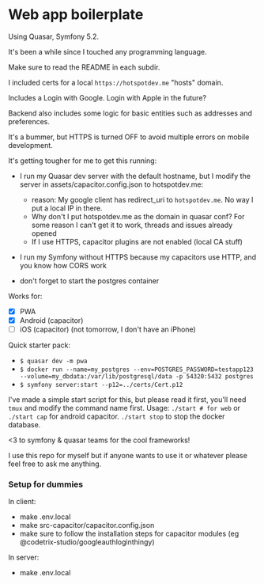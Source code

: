 Web app boilerplate
===

Using Quasar, Symfony 5.2.

It's been a while since I touched any programming language.

Make sure to read the README in each subdir.

I included certs for a local `https://hotspotdev.me` "hosts" domain.

Includes a Login with Google. Login with Apple in the future?

Backend also includes some logic for basic entities such as addresses and preferences.

It's a bummer, but HTTPS is turned OFF to avoid multiple errors on mobile development.

It's getting tougher for me to get this running:
* I run my Quasar dev server with the default hostname, but I modify the server in assets/capacitor.config.json to hotspotdev.me:
    * reason: My google client has redirect_uri to `hotspotdev.me`. No way I put a local IP in there.
    * Why don't I put hotspotdev.me as the domain in quasar conf? For some reason I can't get it to work, threads and issues already opened
    * If I use HTTPS, capacitor plugins are not enabled (local CA stuff)

* I run my Symfony without HTTPS because my capacitors use HTTP, and you know how CORS work
* don't forget to start the postgres container

Works for:
* [x] PWA
* [x] Android (capacitor)
* [ ] iOS (capacitor) (not tomorrow, I don't have an iPhone)

Quick starter pack:
* `$ quasar dev -m pwa`
* `$ docker run --name=my_postgres --env=POSTGRES_PASSWORD=testapp123 --volume=my_dbdata:/var/lib/postgresql/data -p 54320:5432 postgres`
* `$ symfony server:start --p12=../certs/Cert.p12`

I've made a simple start script for this, but please read it first, you'll need `tmux` and modify the command name first.
Usage: `./start # for web` or `./start cap` for android capacitor. `./start stop` to stop the docker database.

<3 to symfony & quasar teams for the cool frameworks!

I use this repo for myself but if anyone wants to use it or whatever please feel free 
to ask me anything.

### Setup for dummies

In client:
* make .env.local
* make src-capacitor/capacitor.config.json
* make sure to follow the installation steps for capacitor modules (eg @codetrix-studio/googleauthloginthingy)

In server: 
* make .env.local


